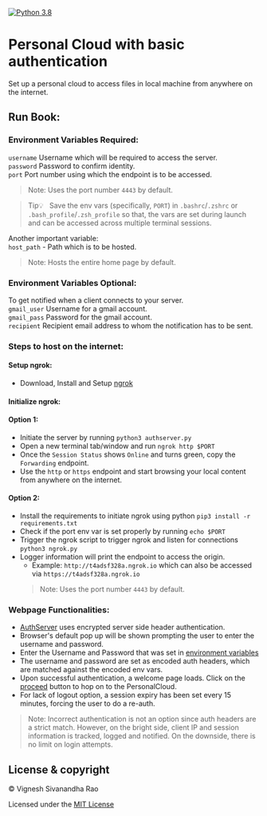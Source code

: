 [![Python 3.8](https://img.shields.io/badge/python-3.8-blue.svg)](https://www.python.org/downloads/release/python-388/)
# Personal Cloud with basic authentication
Set up a personal cloud to access files in local machine from anywhere on the internet.

## Run Book:
### Environment Variables Required:
`username` Username which will be required to access the server.
<br>
`password` Password to confirm identity.
<br>
`port` Port number using which the endpoint is to be accessed.
> Note: Uses the port number `4443` by default.

> Tip:bulb: &nbsp; Save the env vars (specifically, `PORT`) in `.bashrc`/`.zshrc` or `.bash_profile`/`.zsh_profile` so that, the vars are set during launch and can be accessed across multiple terminal sessions.

Another important variable:<br>
`host_path` - Path which is to be hosted.
> Note: Hosts the entire home page by default.

### Environment Variables Optional:
To get notified when a client connects to your server.<br>
`gmail_user` Username for a gmail account. 
<br>
`gmail_pass` Password for the gmail account.
<br>
`recipient` Recipient email address to whom the notification has to be sent.

### Steps to host on the internet:
#### Setup ngrok:
- Download, Install and Setup [ngrok](https://ngrok.com/)

#### Initialize ngrok:
#### Option 1:
- Initiate the server by running `python3 authserver.py`
- Open a new terminal tab/window and run `ngrok http $PORT`
- Once the `Session Status` shows `Online` and turns green, copy the `Forwarding` endpoint.
- Use the `http` or `https` endpoint and start browsing your local content from anywhere on the internet.
#### Option 2:
- Install the requirements to initiate ngrok using python `pip3 install -r requirements.txt`
- Check if the port env var is set properly by running `echo $PORT`
- Trigger the ngrok script to trigger ngrok and listen for connections `python3 ngrok.py`
- Logger information will print the endpoint to access the origin.
  - Example: `http://t4adsf328a.ngrok.io` which can also be accessed via `https://t4adsf328a.ngrok.io`
  > Note: Uses the port number `4443` by default.

### Webpage Functionalities:
- [AuthServer](authserver.py) uses encrypted server side header authentication.
- Browser's default pop up will be shown prompting the user to enter the username and password.
- Enter the Username and Password that was set in [environment variables](https://github.com/thevickypedia/personal_cloud/blob/main/README.md#environment-variables-required)
- The username and password are set as encoded auth headers, which are matched against the encoded env vars.
- Upon successful authentication, a welcome page loads. Click on the [proceed](#) button to hop on to the PersonalCloud.
- For lack of logout option, a session expiry has been set every 15 minutes, forcing the user to do a re-auth.

> Note: Incorrect authentication is not an option since auth headers are a strict match. However, on the bright side, 
> client IP and session information is tracked, logged and notified. On the downside, there is no limit on login 
> attempts.

[comment]: <> (### Future iterations:)
[comment]: <> (1. Onboard Volumes and session trackers.)
[comment]: <> (2. Serve [auth_server.html]&#40;auth_server.html&#41; as run-time info rather a file, to support welcome screen on ext volumes.)
[comment]: <> (3. Block repeated-failed sessions and probably extend automatic session expiry.)
[comment]: <> (4. Plan on adding auto-reboot.)

## License & copyright

&copy; Vignesh Sivanandha Rao

Licensed under the [MIT License](LICENSE)
